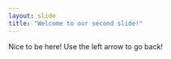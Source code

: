 ```yaml
---
layout: slide
title: "Welcome to our second slide!"
---
```

Nice to be here!
Use the left arrow to go back!
